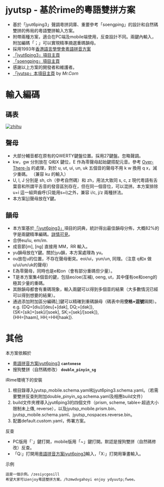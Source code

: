 # jyutsp - 基於rime的粵語雙拼方案

* 基於「jyut6ping3」聲調粵拼詞庫、重要參考「soengping」的設計和自然碼雙拼的佈局的粵語雙拼輸入方案。<br>
* 附帶兩種方案，適合在PC端及mobile端使用，反查設計不同。兩鍵內輸入，附加編碼「；」可以實現精準摘選重碼韻母。<br>
* 採用1993年[香港語言學學會粵語拼音方案](https://www.lshk.org/jyutping)<br>
* [「jyut6ping3」項目主頁](https://github.com/rime/rime-cantonese)<br>
* [「soengping」項目主頁](https://github.com/Over-There-Is/rime-soengping/)<br>
* 感謝以上方案的開發者和維護者。<br>
* [「jyutsp」本項目主頁](https://github.com/MrCorn0-0/jyutsp) by *Mr.Corn* <br>

# 輸入編碼
## 碼表

[![zhihu]](https://www.zhihu.com/question/54691506/answer/1022245649)

[zhihu]:https://pic2.zhimg.com/80/v2-c7ea6ffcfe550d4bc31ef38a27e5edfd_720w.jpg "碼表"

## 聲母
* 大部分輔音都在原有的QWERTY鍵盤位置。採用27鍵盤。忽略聲調。
* kw，gw 分別放在 Q和X 鍵位，E 作為零聲母起始鍵搭配元音。參考 [Over-There-Is](https://github.com/Over-There-Is/rime-soengping/) 的處理，對於 u, ut, ui, un, uk 五個音的聲母不用 k w 換用 q x，減少重碼。 （兼容 ku 的輸入）
* U, I, J 分別是 sh, ch（參考自然碼）和 zh，用法大致同 s, c, z 現代粵語有舌葉音和所謂平舌音的發音區別存在，但在同一個音位，可以混拼。本方案排除 u+i 這一組齊齒呼(只能用s+i)之外，兼容 i/c, j/z 兩種拼法。
* 本方案[j]聲母放在Y鍵。

## 韻母
* 本方案基於[「jyut6ping3」](https://github.com/rime/rime-cantonese)項目的詞典，統計得出最佳韻母分佈，大概82%的字是兩鍵精準編碼。[詳情可見](https://www.zhihu.com/question/54691506/answer/1022245649)。
* 合併eu/iu, em/im.
* 成音節[m], [ng] 直接用 MM，RR 輸入。
* yu韻母放在Y鍵。關於jyu韻，本方案處理為 yu。
* ou放在u的位置，不存在聲母衝突。eoi/ui，yun/un, 同理。（注意 q和x 做u/ui/un/uk的聲母）
* E為零聲母，同時也是e和on（會有部分重碼但少量）。
* T是本方案集4個音的鍵，包括eo/oe(互補), oeng, ut，其中僅有oe和oeng的極其少量的重碼。
* 其餘韻母都會有重碼現象，輸入兩鍵可以得到多個音的結果（大多數情況已經可以得到想要的結果）。
* 通過添加附加區分編碼[;]鍵可以精確到重碼韻母（碼表中用**空格+逗號**隔開）。<br>
e.g. {DQ=[diu]/[deu]+[dak], DQ;=[dak]}, <br>
{SK=[sik]+[sek]/[soek], SK;=[sek]/[soek]}, <br>
{HH=[haam], HH;=HH[haak]}.

# 其他
本方案依賴於
  - [粵語拼音方案jyut6ping3](https://github.com/rime/rime-cantonese)  **`cantonese`**
  - 搜狗雙拼（自然碼修改）  **`double_pinyin_sg`**


iRime環境下的安裝
  1. 根目錄導入jyutsp_mobile.schema.yaml和jyut6ping3.schema.yaml。（若需要雙拼反查則附加double_pinyin_sg.schema.yaml及相應build文件）
  2. build文件夾裡導入jyut6ping3的四個文件（prism, scheme, table<-超過大小限制未上傳, reverse），以及jyutsp_mobile.prism.bin、jyutsp_mobile.schema.yaml、jyutsp_nospaces.reverse.bin。
  3. 配置default.custom.yaml，佈署方案。


反查
  - PC版用「\`」鍵打開，mobile版用「~」鍵打開。默認是搜狗雙拼（自然碼修改）反查。
  - 「Q:」打開用[粵語拼音方案jyut6ping3](https://github.com/rime/rime-cantonese)輸入，「X:」打開用筆畫輸入。


示例

    這是一個示例。/zesiycgosill
    希望大家可以enjoy粵語雙拼方案。/hzmwdvgahoyi enjoy ydyuutp;fwee。
